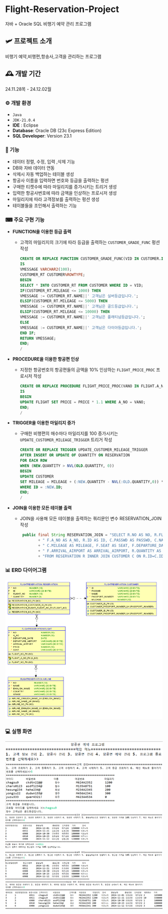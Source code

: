 # Flight-Reservation-Project
자바 + Oracle SQL 비행기 예약 관리 프로그램


## 🛩 프로젝트 소개
비행기 예약,비행편,항송사,고객을 관리하는 프로그램


## 🕰️ 개발 기간
24.11.28목 - 24.12.02월


### ⚙️ 개발 환경
- `Java`
- `JDK-21.0.4`
- **IDE** : Eclipse
- **Database**: Oracle DB (23c Express Edition)
- **SQL Developer**: Version 23.1


### 📌 기능
- 데이터 정렬, 수정, 입력 ,삭제 기능
- DB와 자바 데이터 연동
- 삭제시 자동 백업하는 테이블 생성
- 항공사 이름을 입력하면 번호와 등급을 출력하는 펑션
- 구매한 티켓수에 따라 마일리지를 증가시키는 트리거 생성
- 입력한 항공사번호에 따라 금액을 인상하는 프로시저 생성
- 마일리지에 따라 고객정보를 출력하는 펑션 생성
- 테이블들을 조인해서 출력하는 기능


### ⌨ 주요 구현 기능
- **FUNCTION을 이용한 등급 출력**
  - 고객의 마일리지의 크기에 따라 등급을 출력하는 `CUSTOMER_GRADE_FUNC` 펑션 작성
    ```sql
    CREATE OR REPLACE FUNCTION CUSTOMER_GRADE_FUNC(VID IN CUSTOMER.ID%TYPE) RETURN VARCHAR2
    IS
    VMESSAGE VARCHAR2(100);
    CUSTOMER_RT CUSTOMER%ROWTYPE;
    BEGIN
    SELECT * INTO CUSTOMER_RT FROM CUSTOMER WHERE ID = VID;
    IF(CUSTOMER_RT.MILEAGE <= 1000) THEN
    VMESSAGE := CUSTOMER_RT.NAME||' 고객님은 실버등급입니다.';
    ELSIF(CUSTOMER_RT.MILEAGE <= 5000) THEN
    VMESSAGE := CUSTOMER_RT.NAME||' 고객님은 골드등급입니다.';
    ELSIF(CUSTOMER_RT.MILEAGE <= 10000) THEN
    VMESSAGE := CUSTOMER_RT.NAME||' 고객님은 플래티넘등급입니다.';
    ELSE
    VMESSAGE := CUSTOMER_RT.NAME||' 고객님은 다이아등급입니다.';
    END IF;
    RETURN VMESSAGE;
    END;
    /
    ```

- **PROCEDURE을 이용한 항공편 인상**
  - 지정한 항공번호의 항공편들의 금액을 10% 인상하는 `FLIGHT_PRICE_PROC` 프로시저 작성
    ```sql
    CREATE OR REPLACE PROCEDURE FLIGHT_PRICE_PROC(VANO IN FLIGHT.A_NO%TYPE)
    IS
    BEGIN
    UPDATE FLIGHT SET PRICE = PRICE * 1.1 WHERE A_NO = VANO;
    END;
    /
    ```
    
- **TRIGGER을 이용한 마일리지 증가**
  - 구매한 비행편의 매수마다 마일리지를 100 증가시키는 `UPDATE_CUSTOMER_MILEAGE_TRIGGER` 트리거 작성
    ```sql
    CREATE OR REPLACE TRIGGER UPDATE_CUSTOMER_MILEAGE_TRIGGER
    AFTER INSERT OR UPDATE OF QUANTITY ON RESERVATION
    FOR EACH ROW
    WHEN (NEW.QUANTITY > NVL(OLD.QUANTITY, 0))
    BEGIN
    UPDATE CUSTOMER
    SET MILEAGE = MILEAGE + (:NEW.QUANTITY - NVL(:OLD.QUANTITY,0)) * 100
    WHERE ID = :NEW.ID;
    END;
    /
    ```

- **JOIN을 이용한 모든 테이블 출력**
  - JOIN을 사용해 모든 테이블을 출력하는 쿼리문인 변수 RESERVATION_JOIN 작성
    ```java
     public final String RESERVATION_JOIN = "SELECT R.NO AS NO, R.FLIGHT_NO AS FLIGHT_NO,"
			+ " F.A_NO AS A_NO, R.ID AS ID, C.PASSWD AS PASSWD, C.NAME AS NAME, C.PASSPORT_NUMBER AS PASSPORT_NUMBER,"
			+ " C.MILEAGE AS MILEAGE, F.SEAT AS SEAT, F.DEPARTURE_DATE AS DEPARTURE_DATE, F.DEPARTURE_AIRPORT AS DEPARTURE_AIRPORT,"
			+ " F.ARRIVAL_AIRPORT AS ARRIVAL_AIRPORT, R.QUANTITY AS QUANTITY, F.PRICE AS PRICE "
			+ "FROM RESERVATION R INNER JOIN CUSTOMER C ON R.ID=C.ID INNER JOIN FLIGHT F ON R.FLIGHT_NO=F.NO";
    ```


### 📊 ERD 다이어그램
<img src="https://github.com/DynamicRD/FlightReservation/blob/dev/db/FlightReservationERD.png" width="800"/>


### 💻 실행 화면
<img src="https://github.com/DynamicRD/FlightReservation/blob/dev/db/%EC%8B%A4%ED%96%891.png"/>
</br>
<img src="https://github.com/DynamicRD/FlightReservation/blob/dev/db/%EC%8B%A4%ED%96%892.png"/>
</br>
<img src="https://github.com/DynamicRD/FlightReservation/blob/dev/db/%EC%8B%A4%ED%96%893.png"/>
</br>
<img src="https://github.com/DynamicRD/FlightReservation/blob/dev/db/%EC%8B%A4%ED%96%894.png"/>
